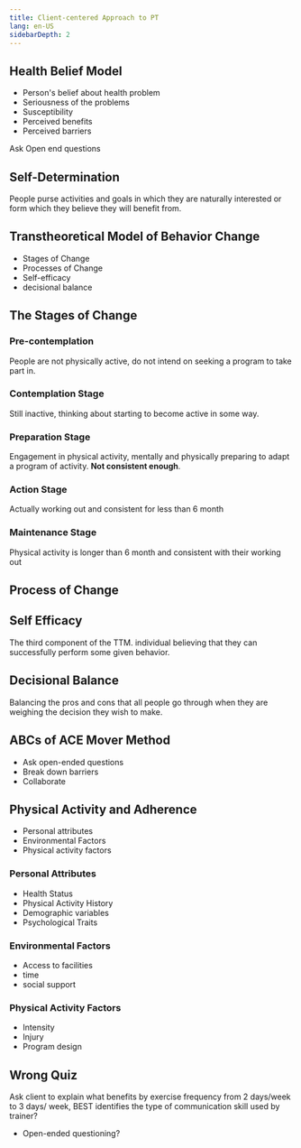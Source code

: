 ```yaml
---
title: Client-centered Approach to PT
lang: en-US
sidebarDepth: 2
---
```


## Health Belief Model

- Person's belief about health problem
- Seriousness of the problems 
- Susceptibility
- Perceived benefits 
- Perceived barriers 

Ask Open end questions 



## Self-Determination

People purse activities and goals in which they are naturally interested or form which they believe they will benefit from. 



## Transtheoretical Model of Behavior Change 

- Stages of Change 
- Processes of Change 
- Self-efficacy 
- decisional balance 



## The Stages of Change

### Pre-contemplation 

People are not physically active, do not intend on seeking a program to take part in. 

### Contemplation Stage 

Still inactive, thinking about starting to become active in some way. 

### Preparation Stage

Engagement in physical activity, mentally and physically preparing to adapt a program of activity.  **Not consistent enough**. 

### Action Stage

Actually working out and consistent for less than 6 month 

### Maintenance Stage

Physical activity is longer than 6 month and consistent with their working out 



## Process of Change 



## Self Efficacy

The third component of the TTM. individual believing that they can successfully perform some given behavior. 



## Decisional Balance

Balancing the pros and cons that all people go through when they are weighing the decision they wish to make. 



## ABCs of ACE Mover Method

- Ask open-ended questions 
- Break down barriers
- Collaborate 



## Physical Activity and Adherence

- Personal attributes 
- Environmental Factors 
- Physical activity factors 

### Personal Attributes

- Health Status 
- Physical Activity History 
- Demographic variables 
- Psychological Traits 

### Environmental Factors

- Access to facilities 
- time
- social support 

### Physical Activity Factors

- Intensity 
- Injury 
- Program design







## Wrong Quiz

Ask client to explain what benefits by exercise frequency from 2 days/week to 3 days/ week, BEST identifies the type of communication skill used by trainer? 

- Open-ended questioning? 